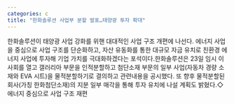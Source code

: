 ```yaml
---
categories: c
title: "한화솔루션 사업부 분할 발표…태양광 투자 확대"
---
```

한화솔루션이 태양광 사업 강화를 위핸 대대적인 사업 구조 개편에 나선다. 에너지 사업을 중심으로 사업 구조를 단순화하고, 자산 유동화를 통한 대규모 자금 유치로 친환경 에너지 사업에 투자해 기업 가치를 극대화하겠다는 포석이다.한화솔루션은 23일 임시 이사회를 열고 갤러리아 부문을 인적분할하고 첨단소재 부문의 일부 사업(자동차 경량 소재와 EVA 시트)을 물적분할하기로 결의하고 관련내용을 공시했다. 또 향후 물적분할된 회사(가칭 한화첨단소재)의 지분 일부 매각을 통해 투자 유치에 나설 계획도 밝혔다.◇ 에너지 중심으로 사업 구조 재편